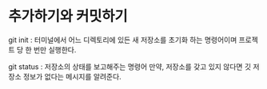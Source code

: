 # 추가하기와 커밋하기 

git init : 터미널에서 어느 디렉토리에 있든 새 저장소를 초기화 하는 명령어이며 프로젝트 당 한 번만 실행한다. 

git status : 저장소의 상태를 보고해주는 명령어 만약, 저장소를 갖고 있지 않다면 깃 저장소 정보가 없다는 메시지를 알려준다. 

